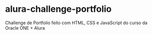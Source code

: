 # alura-challenge-portfolio
Challenge de Portfolio feito com HTML, CSS e JavaScript do curso da Oracle ONE + Alura
